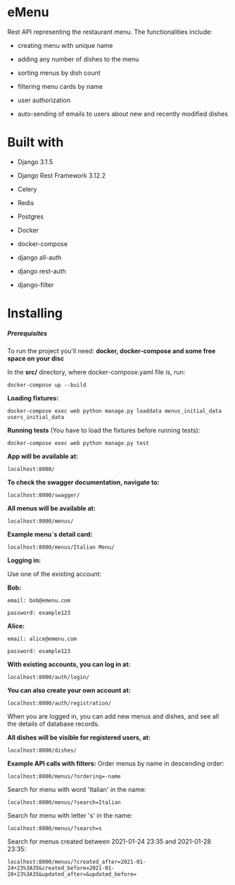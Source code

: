 
  

# eMenu

  
  
  

Rest API representing the restaurant menu. The functionalities include:

  

- creating menu with unique name

  

- adding any number of dishes to the menu

  

- sorting menus by dish count

  

- filtering menu cards by name

  

- user authorization

  

- auto-sending of emails to users about new and recently modified dishes

  
  
  

# Built with

  
  
  

- Django 3.1.5

  

- Django Rest Framework 3.12.2

  

- Celery

  

- Redis

  

- Postgres

  

- Docker

  

- docker-compose

  

- django all-auth

  

- django rest-auth

  

- django-filter

  

# Installing

##### Prerequisites

  

To run the project you'll need: **docker, docker-compose and some free space on your disc**

In the **src/** directory, where docker-compose.yaml file is, run:

  

    docker-compose up --build

  

**Loading fixtures:**

  

    docker-compose exec web python manage.py loaddata menus_initial_data users_initial_data

**Running tests** (You have to load the fixtures before running tests):

  

    docker-compose exec web python manage.py test

  

**App will be available at:**

  

    localhost:8000/

**To check the swagger documentation, navigate to:**

  

    localhost:8000/swagger/

**All menus will be available at:**

  

    localhost:8000/menus/
**Example menu`s detail card:**

    localhost:8000/menus/Italian Menu/

**Logging in:**

Use one of the existing account:

  

**Bob:**

    email: bob@emenu.com
    
    password: example123

  

**Alice:**

    email: alice@emenu.com

    password: example123

  

**With existing accounts, you can log in at:**

  

    localhost:8000/auth/login/

**You can also create your own account at:**

  

    localhost:8000/auth/registration/

  

When you are logged in, you can add new menus and dishes, and see all the details of database records.

  

**All dishes will be visible for registered users, at:**

  

    localhost:8000/dishes/

**Example API calls with filters:**
Order menus by name in descending order:

    localhost:8000/menus/?ordering=-name
Search for menu with word 'Italian' in the name:

    localhost:8000/menus/?search=Italian
Search for menu with letter 's' in the name:

    localhost:8000/menus/?search=s
Search for menus created between 2021-01-24 23:35 and 2021-01-28 23:35:

    localhost:8000/menus/?created_after=2021-01-24+23%3A35&created_before=2021-01-28+23%3A35&updated_after=&updated_before=
